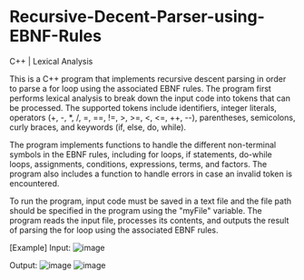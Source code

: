 # Recursive-Decent-Parser-using-EBNF-Rules
C++ | Lexical Analysis

This is a C++ program that implements recursive descent parsing in order to parse a for loop using the associated EBNF rules. The program first performs lexical analysis to break down the input code into tokens that can be processed. The supported tokens include identifiers, integer literals, operators (+, -, *, /, =, ==, !=, >, >=, <, <=, ++, --), parentheses, semicolons, curly braces, and keywords (if, else, do, while).

The program implements functions to handle the different non-terminal symbols in the EBNF rules, including for loops, if statements, do-while loops, assignments, conditions, expressions, terms, and factors. The program also includes a function to handle errors in case an invalid token is encountered.

To run the program, input code must be saved in a text file and the file path should be specified in the program using the "myFile" variable. The program reads the input file, processes its contents, and outputs the result of parsing the for loop using the associated EBNF rules.

[Example]
Input: 
![image](https://user-images.githubusercontent.com/100010326/236336975-ccf94859-4a4c-4db9-a8ce-451858d33c05.png)

Output:
![image](https://user-images.githubusercontent.com/100010326/236337080-ab9ba465-491e-4dce-bfd6-803891c2eb62.png)
![image](https://user-images.githubusercontent.com/100010326/236337090-432ada2b-b509-4e17-bc8b-4133c20950e3.png)
